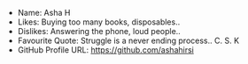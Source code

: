 - Name: Asha H
- Likes: Buying too many books, disposables..
- Dislikes: Answering the phone, loud people.. 
- Favourite Quote: Struggle is a never ending process.. C. S. K
- GitHub Profile URL: https://github.com/ashahirsi